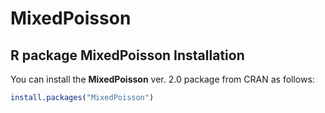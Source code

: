 # MixedPoisson
R package MixedPoisson
Installation
------------

You can install the **MixedPoisson** ver. 2.0 package from CRAN as follows:

``` r
install.packages("MixedPoisson")
```
